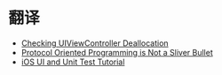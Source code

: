 # 翻译

* [Checking UIViewController Deallocation](https://github.com/mx-in/notes/blob/master/articles/translate/Checking-UIViewController-Deallocation.md)
* [Protocol Oriented Programming is Not a Sliver Bullet](https://github.com/mx-in/notes/blob/master/articles/translate/Protocol-Oriented-Programming-is-Not-a-Sliver-Bullet.md)
* [iOS UI and Unit Test Tutorial](https://github.com/mx-in/notes/blob/master/articles/translate/iOS-UI-and-UnitTest-Tutorial.md)

